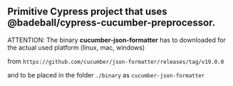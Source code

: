 ## Primitive Cypress project that uses @badeball/cypress-cucumber-preprocessor.

ATTENTION: The binary **cucumber-json-formatter** has to downloaded for the
actual used platform (linux, mac, windows)

from `https://github.com/cucumber/json-formatter/releases/tag/v19.0.0`

and to be placed in the folder `./binary` as `cucumber-json-formatter`
